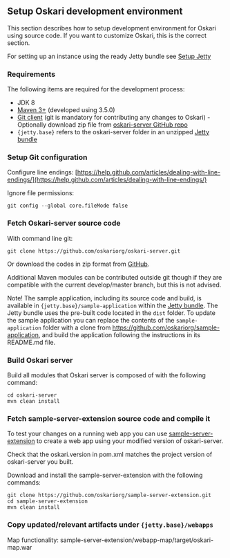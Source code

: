 ## Setup Oskari development environment

This section describes how to setup development environment for Oskari using source code. If you want to customize Oskari, this is the correct section.

For setting up an instance using the ready Jetty bundle see [Setup Jetty](00030-SetupJetty.md)

### Requirements

The following items are required for the development process:

* JDK 8
* [Maven 3+](http://maven.apache.org/) (developed using 3.5.0)
* [Git client](http://git-scm.com/) (git is mandatory for contributing any changes to Oskari) - Optionally download zip file from [oskari-server GitHub repo](https://github.com/oskariorg/oskari-server)
* `{jetty.base}` refers to the oskari-server folder in an unzipped [Jetty bundle](/download)

### Setup Git configuration

Configure line endings: [https://help.github.com/articles/dealing-with-line-endings/](https://help.github.com/articles/dealing-with-line-endings/)

Ignore file permissions:

	git config --global core.fileMode false

### Fetch Oskari-server source code

With command line git:

    git clone https://github.com/oskariorg/oskari-server.git

Or download the codes in zip format from [GitHub](https://github.com/oskariorg/oskari-server).

Additional Maven modules can be contributed outside git though if they are compatible with the current develop/master branch, but this is not advised.

Note! The sample application, including its source code and build, is available in `{jetty.base}/sample-application` within the [Jetty bundle](/download). The Jetty bundle uses the pre-built code located in the `dist` folder. To update the sample application you can replace the contents of the `sample-application` folder with a clone from https://github.com/oskariorg/sample-application, and build the application following the instructions in its README.md file.

### Build Oskari server

Build all modules that Oskari server is composed of with the following command:

    cd oskari-server
    mvn clean install

### Fetch sample-server-extension source code and compile it

To test your changes on a running web app you can use [sample-server-extension](https://github.com/oskariorg/sample-server-extension/) to create a web app using your modified version of oskari-server.

Check that the oskari.version in pom.xml matches the project version of oskari-server you built.

Download and install the sample-server-extension with the following commands:

    git clone https://github.com/oskariorg/sample-server-extension.git
    cd sample-server-extension
    mvn clean install

### Copy updated/relevant artifacts under `{jetty.base}/webapps`

Map functionality: sample-server-extension/webapp-map/target/oskari-map.war
